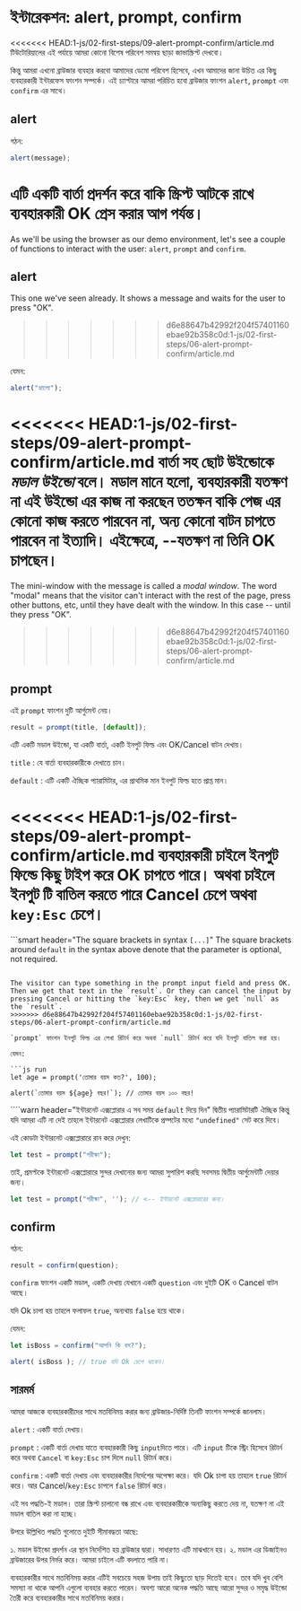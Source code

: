 # ইন্টারেকশন: alert, prompt, confirm

<<<<<<< HEAD:1-js/02-first-steps/09-alert-prompt-confirm/article.md
টিউটোরিয়ালের এই পর্যায়ে আমরা কোনো বিশেষ পরিবেশ সমন্বয় ছাড়া জাভাস্ক্রিপ্ট দেখবো।

কিন্তু আমরা এখনো ব্রাউজার ব্যবহার করবো আমাদের ডেমো পরিবেশ হিসেবে, এখন আমাদের জানা উচিত এর কিছু ব্যবহারকারী ইন্টারফেস ফাংশন সম্পর্কে। এই চ্যাপ্টারে আমরা পরিচিত হবো ব্রাউজার ফাংশন `alert`, `prompt` এবং `confirm` এর সাথে।

## alert

গঠন:

```js
alert(message);
```

এটি একটি বার্তা প্রদর্শন করে বাকি স্ক্রিপ্ট আটকে রাখে ব্যবহারকারী OK প্রেস করার আগ পর্যন্ত।
=======
As we'll be using the browser as our demo environment, let's see a couple of functions to interact with the user: `alert`, `prompt` and `confirm`.

## alert

This one we've seen already. It shows a message and waits for the user to press "OK".
>>>>>>> d6e88647b42992f204f57401160ebae92b358c0d:1-js/02-first-steps/06-alert-prompt-confirm/article.md

যেমন:

```js run
alert("হ্যালো");
```

<<<<<<< HEAD:1-js/02-first-steps/09-alert-prompt-confirm/article.md
বার্তা সহ ছোট উইন্ডোকে *মডাল উইন্ডো* বলে। মডাল মানে হলো, ব্যবহারকারী যতক্ষণ না এই উইন্ডো এর কাজ না করছেন ততক্ষন বাকি পেজ এর কোনো কাজ করতে পারবেন না, অন্য কোনো বাটন চাপতে পারবেন না ইত্যাদি। এইক্ষেত্রে, --যতক্ষণ না তিনি OK চাপছেন।
=======
The mini-window with the message is called a *modal window*. The word "modal" means that the visitor can't interact with the rest of the page, press other buttons, etc, until they have dealt with the window. In this case -- until they press "OK".
>>>>>>> d6e88647b42992f204f57401160ebae92b358c0d:1-js/02-first-steps/06-alert-prompt-confirm/article.md

## prompt

এই `prompt` ফাংশন দুটি আর্গুমেন্ট নেয়।

```js no-beautify
result = prompt(title, [default]);
```

এটি একটি মডাল উইন্ডো, যা একটি বার্তা, একটি ইনপুট ফিল্ড এবং OK/Cancel বাটন দেখায়।

`title`
: যে বার্তা ব্যবহারকারীকে দেখাতে চান। 

`default`
: এটি একটি ঐচ্ছিক প্যারামিটার, এর প্রাথমিক মান ইনপুট ফিল্ড হতে প্রাপ্ত মান।

<<<<<<< HEAD:1-js/02-first-steps/09-alert-prompt-confirm/article.md
ব্যবহারকারী চাইলে ইনপুট ফিল্ডে কিছু টাইপ করে OK চাপতে পারে। অথবা চাইলে ইনপুট টি বাতিল করতে পারে Cancel চেপে অথবা `key:Esc` চেপে। 
=======
```smart header="The square brackets in syntax `[...]`"
The square brackets around `default` in the syntax above denote that the parameter is optional, not required.
```

The visitor can type something in the prompt input field and press OK. Then we get that text in the `result`. Or they can cancel the input by pressing Cancel or hitting the `key:Esc` key, then we get `null` as the `result`.
>>>>>>> d6e88647b42992f204f57401160ebae92b358c0d:1-js/02-first-steps/06-alert-prompt-confirm/article.md

`prompt` ফাংশন ইনপুট ফিল্ড এর লেখা রিটার্ন করে অথবা `null` রিটার্ন করে যদি ইনপুট বাতিল করা হয়।

যেমন:

```js run
let age = prompt('তোমার বয়স কত?', 100);

alert(`তোমার বয়স ${age} বছর!`); // তোমার বয়স ১০০ বছর!
```

````warn header="ইন্টারনেট এক্সপ্লোরার এ সব সময় `default` দিয়ে দিন"
দ্বিতীয় প্যারামিটারটি ঐচ্ছিক কিন্তু যদি আমরা এটি না দেই তাহলে ইন্টারনেট এক্সপ্লোরার লেখাটিকে প্রম্পটের মধ্যে `"undefined"` সেট করে দিবে।

এই কোডটা ইন্টারনেট এক্সপ্লোরারে রান করে দেখুন:

```js run
let test = prompt("পরীক্ষা");
```

তাই, প্রমপ্টকে ইন্টারনেট এক্সপ্লোরারে সুন্দর দেখানোর জন্য আমরা সুপারিশ করছি সবসময় দ্বিতীয় আর্গুমেন্টটি দেয়ার জন্য। 

```js run
let test = prompt("পরীক্ষা", ''); // <-- ইন্টারনেট এক্সপ্লোরারের জন্য। 
```

## confirm

গঠন:

```js
result = confirm(question);
```

`confirm` ফাংশন একটি মডাল, একটি দেখায় যেখানে একটি `question` এবং দুইটি OK ও Cancel বাটন আছে।

যদি Ok চাপা হয় তাহলে ফলাফল `true`, অন্যথায় `false` হয়ে থাকে।

যেমন:

```js run
let isBoss = confirm("আপনি কি বস?");

alert( isBoss ); // true যদি Ok চেপে থাকেন। 
```

## সারমর্ম

আমরা আজকে ব্যবহারকারীদের সাথে মতবিনিময় করার জন্য ব্রাউজার-নির্দিষ্ট তিনটি ফাংশন সম্পর্কে জানলাম।

`alert`
: একটি বার্তা দেখায়। 

`prompt`
: একটি বার্তা দেখায় যাতে ব্যবহারকারী কিছু `input`দিতে পারে। এটি `input` টিকে স্ট্রিং হিসেবে রিটার্ন করে অথবা `Cancel` বা `key:Esc` চাপ দিলে `null` রিটার্ন করে।

`confirm`
: একটি বার্তা দেখায় এবং ব্যবহারকারীর নির্দেশের অপেক্ষা করে। যদি Ok চাপা হয় তাহলে `true` রিটার্ন করে। আর Cancel/`key:Esc` চাপলে `false` রিটার্ন করে।

এই সব পদ্ধতি-ই মডাল। তারা স্ক্রিপ্ট চালানো বন্ধ রাখে এবং ব্যবহারকারীকে অন্যকিছু করতে দেয় না, যতক্ষণ না এই মডাল বাতিল করা না হচ্ছে।

উপরে উল্লিখিত পদ্ধতি গুলোতে দুইটি সীমাবদ্ধতা আছে:

১. মডাল উইন্ডো প্রদর্শন এর স্থান নির্দেশিত হয় ব্রাউজার দ্বারা। সাধারণত এটি মাঝখানে হয়।
২. মডাল এর ডিজাইনও ব্রাউজারের উপর নির্ভর করে।  আমরা চাইলে এটি বদলাতে পারি না। 

ব্যবহারকারীর সাথে মতবিনিময় করার এটিই সবচেয়ে সহজ উপায় তাই কিছুতো ছাড় দিতেই হবে। তবে যদি খুব বেশি সমস্যা না থাকে আপনি এগুলো ব্যবহার করতে পারেন। অবশ্য আরো অনেক পদ্ধতি আছে আরো সুন্দর ও সমৃদ্ধ উইন্ডো তৈরী করে ব্যবহারকারীর সাথে মতবিনিময় করার।
